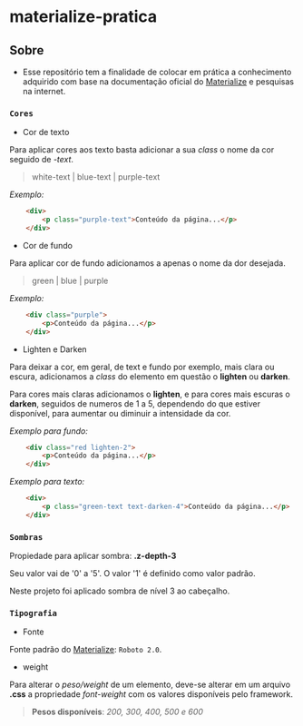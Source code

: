 # materialize-pratica

## Sobre

- Esse repositório tem a finalidade de colocar em prática a conhecimento adquirido com base na documentação oficial do [Materialize](https://materializecss.com/) e pesquisas na internet.

### `Cores`

- Cor de texto

Para aplicar cores aos texto basta adicionar a sua _class_ o nome da cor seguido de _-text_.

> white-text | blue-text | purple-text


_Exemplo:_
``` HTML
    <div>
        <p class="purple-text">Conteúdo da página...</p>
    </div>
```

- Cor de fundo

Para aplicar cor de fundo adicionamos a apenas o nome da dor desejada.

> green | blue | purple

_Exemplo:_
``` HTML
    <div class="purple">
        <p>Conteúdo da página...</p>
    </div>
```

- Lighten e Darken

Para deixar a cor, em geral, de text e fundo por exemplo, mais clara ou escura, adicionamos a _class_ do elemento em questão o __lighten__ ou __darken__.

Para cores mais claras adicionamos o __lighten__, e para cores mais escuras o __darken__, seguidos de numeros de 1 a 5, dependendo do que estiver disponível, para aumentar ou diminuir a intensidade da cor.

_Exemplo para fundo:_
``` HTML
    <div class="red lighten-2">
        <p>Conteúdo da página...</p>
    </div>
```

_Exemplo para texto:_
``` HTML
    <div>
        <p class="green-text text-darken-4">Conteúdo da página...</p>
    </div>
```

### `Sombras`

Propiedade para aplicar sombra: __.z-depth-3__

Seu valor vai de '0' a '5'. O valor '1' é definido como valor padrão.

Neste projeto foi aplicado sombra de nível 3 ao cabeçalho.

### `Tipografia`

- Fonte

Fonte padrão do [Materialize](https://materializecss.com/): `Roboto 2.0`.

- weight

Para alterar o _peso/weight_ de um elemento, deve-se alterar em um arquivo __.css__ a propriedade _font-weight_ com os valores disponíveis pelo framework.

> __Pesos disponíveis__: _200, 300, 400, 500 e 600_
